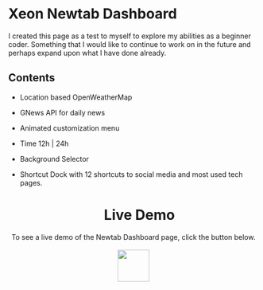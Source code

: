 # Xeon Newtab Dashboard
I created this page as a test to myself to explore my abilities as a beginner coder.
Something that I would like to continue to work on in the future and perhaps expand upon what I have done already.


## Contents
- Location based OpenWeatherMap
- GNews API for daily news
- Animated customization menu
- Time 12h | 24h
- Background Selector
- Shortcut Dock with 12 shortcuts to social media and most used tech pages.


  <h1 align="center">Live Demo</h1>
<p align="center">
  To see a live demo of the Newtab Dashboard page, click the button below.
</br>
</br>
  <a href="https://venmartin.github.io/Xeon_newtab_dashboard/">     
     <img align='center' height="64" width="64" src="https://user-images.githubusercontent.com/55118001/138829394-f6878f67-0496-4103-8eb1-99a160f777ca.png">
  </a>
</p>


[xeon]: https://venmartin.github.io/Xeon_newtab_dashboard/
